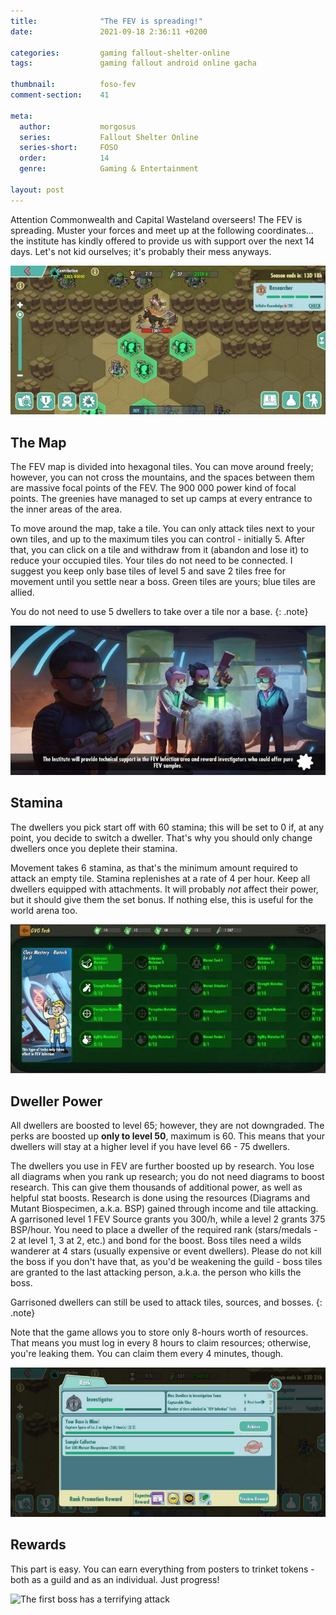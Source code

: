 ```yaml
---
title:              "The FEV is spreading!"
date:               2021-09-18 2:36:11 +0200

categories:         gaming fallout-shelter-online
tags:               gaming fallout android online gacha

thumbnail:          foso-fev
comment-section:    41

meta:
  author:           morgosus
  series:           Fallout Shelter Online
  series-short:     FOSO
  order:            14
  genre:            Gaming & Entertainment

layout: post
---
```

Attention Commonwealth and Capital Wasteland overseers! The FEV is spreading. Muster your forces and meet up at the following coordinates... the institute has kindly offered to provide us with support over the next 14 days. Let's not kid ourselves; it's probably their mess anyways.

![The map is beautiful](/assets/thm/gaming/foso/event/fev/map.jpg?v=1.0.0)
## The Map
The FEV map is divided into hexagonal tiles. You can move around freely; however, you can not cross the mountains, and the spaces between them are massive focal points of the FEV. The 900 000 power kind of focal points. The greenies have managed to set up camps at every entrance to the inner areas of the area.

To move around the map, take a tile. You can only attack tiles next to your own tiles, and up to the maximum tiles you can control - initially 5. After that, you can click on a tile and withdraw from it (abandon and lose it) to reduce your occupied tiles. Your tiles do not need to be connected. I suggest you keep only base tiles of level 5 and save 2 tiles free for movement until you settle near a boss. Green tiles are yours; blue tiles are allied.

You do not need to use 5 dwellers to take over a tile nor a base.
{: .note}

![The institute is already working on helping us](/assets/thm/gaming/foso/event/fev/institute.jpg?v=1.0.0)
## Stamina
The dwellers you pick start off with 60 stamina; this will be set to 0 if, at any point, you decide to switch a dweller. That's why you should only change dwellers once you deplete their stamina.

Movement takes 6 stamina, as that's the minimum amount required to attack an empty tile. Stamina replenishes at a rate of 4 per hour. Keep all dwellers equipped with attachments. It will probably *not* affect their power, but it should give them the set bonus. If nothing else, this is useful for the world arena too.

![Make sure to boost your dwellers](/assets/thm/gaming/foso/event/fev/research.jpg?v=1.0.0)
## Dweller Power
All dwellers are boosted to level 65; however, they are not downgraded. The perks are boosted up **only to level 50**, maximum is 60. This means that your dwellers will stay at a higher level if you have level 66 - 75 dwellers.

The dwellers you use in FEV are further boosted up by research. You lose all diagrams when you rank up research; you do not need diagrams to boost research. This can give them thousands of additional power, as well as helpful stat boosts. Research is done using the resources (Diagrams and Mutant Biospecimen, a.k.a. BSP) gained through income and tile attacking. A garrisoned level 1 FEV Source grants you 300/h, while a level 2 grants 375 BSP/hour. You need to place a dweller of the required rank (stars/medals - 2 at level 1, 3 at 2, etc.) and bond for the boost. Boss tiles need a wilds wanderer at 4 stars (usually expensive or event dwellers). Please do not kill the boss if you don't have that, as you'd be weakening the guild - boss tiles are granted to the last attacking person, a.k.a. the person who kills the boss.

Garrisoned dwellers can still be used to attack tiles, sources, and bosses.
{: .note}

Note that the game allows you to store only 8-hours worth of resources. That means you must log in every 8 hours to claim resources; otherwise, you're leaking them. You can claim them every 4 minutes, though.

![Progress and be rewarded](/assets/thm/gaming/foso/event/fev/rewards.jpg?v=1.0.0)
## Rewards
This part is easy. You can earn everything from posters to trinket tokens - both as a guild and as an individual. Just progress!

![The first boss has a terrifying attack](/assets/thm/gaming/foso/event/fev/the-first-boss.gif?v=1.0.0)